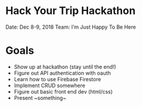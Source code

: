 # Hack Your Trip Hackathon

Date: Dec 8-9, 2018
Team: I'm Just Happy To Be Here

# Goals
- Show up at hackathon (stay until the end!)
- Figure out API authentication with oauth
- Learn how to use Firebase Firestore 
- Implement CRUD somewhere
- Figure out basic front end dev (html/css)
- Present ~something~